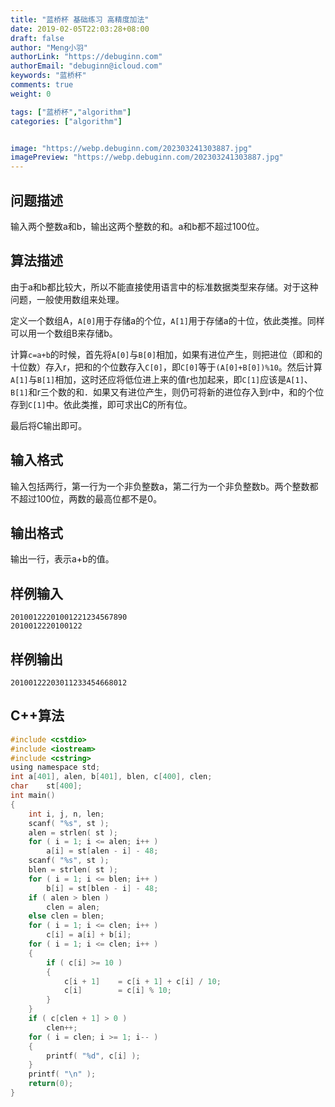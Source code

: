 ```yaml
---
title: "蓝桥杯 基础练习 高精度加法"
date: 2019-02-05T22:03:28+08:00
draft: false
author: "Meng小羽"
authorLink: "https://debuginn.com"
authorEmail: "debuginn@icloud.com"
keywords: "蓝桥杯"
comments: true
weight: 0

tags: ["蓝桥杯","algorithm"]
categories: ["algorithm"]


image: "https://webp.debuginn.com/202303241303887.jpg"
imagePreview: "https://webp.debuginn.com/202303241303887.jpg"
---
```


## 问题描述

输入两个整数a和b，输出这两个整数的和。a和b都不超过100位。

## 算法描述

由于a和b都比较大，所以不能直接使用语言中的标准数据类型来存储。对于这种问题，一般使用数组来处理。

定义一个数组A，`A[0]`用于存储a的个位，`A[1]`用于存储a的十位，依此类推。同样可以用一个数组B来存储b。

计算`c=a+b`的时候，首先将`A[0]`与`B[0]`相加，如果有进位产生，则把进位（即和的十位数）存入r，把和的个位数存入`C[0]`，即`C[0]`等于`(A[0]+B[0])%10`。然后计算`A[1]`与`B[1]`相加，这时还应将低位进上来的值r也加起来，即`C[1]`应该是`A[1]`、`B[1]`和r三个数的和．如果又有进位产生，则仍可将新的进位存入到r中，和的个位存到`C[1]`中。依此类推，即可求出C的所有位。

最后将C输出即可。

## 输入格式

输入包括两行，第一行为一个非负整数a，第二行为一个非负整数b。两个整数都不超过100位，两数的最高位都不是0。

## 输出格式

输出一行，表示a+b的值。

## 样例输入

```shell
20100122201001221234567890
2010012220100122
```

## 样例输出

```shell
20100122203011233454668012
```

## C++算法

```c
#include <cstdio>
#include <iostream>
#include <cstring>
using namespace std;
int	a[401], alen, b[401], blen, c[400], clen;
char	st[400];
int main()
{
	int i, j, n, len;
	scanf( "%s", st );
	alen = strlen( st );
	for ( i = 1; i <= alen; i++ )
		a[i] = st[alen - i] - 48;
	scanf( "%s", st );
	blen = strlen( st );
	for ( i = 1; i <= blen; i++ )
		b[i] = st[blen - i] - 48;
	if ( alen > blen )
		clen = alen;
	else clen = blen;
	for ( i = 1; i <= clen; i++ )
		c[i] = a[i] + b[i];
	for ( i = 1; i <= clen; i++ )
	{
		if ( c[i] >= 10 )
		{
			c[i + 1]	= c[i + 1] + c[i] / 10;
			c[i]		= c[i] % 10;
		}
	}
	if ( c[clen + 1] > 0 )
		clen++;
	for ( i = clen; i >= 1; i-- )
	{
		printf( "%d", c[i] );
	}
	printf( "\n" );
	return(0);
}
```